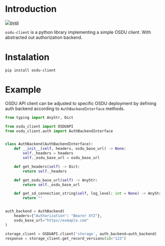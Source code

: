 # Introduction

[![pypi](https://img.shields.io/pypi/v/osdu-client.svg)](https://pypi.org/project/osdu-client/)

`osdu-client` is a python library implementing a simple OSDU client. With abstracted out authorization backend.

# Instalation
```
pip install osdu-client
```

# Example
OSDU API client can be adjusted to specific OSDU deployment by defining auth backend according to `AuthBackendInterface` methods.



```python
from typing import AnyStr, Dict

from osdu_client import OSDUAPI
from osdu_client.auth import AuthBackendInterface


class AuthBackend(AuthBackendInterface):
    def __init__(self, headers, osdu_base_url) -> None:
        self._headers = headers
        self._osdu_base_url = osdu_base_url

    def get_headers(self) -> Dict:
        return self._headers

    def get_osdu_base_url(self) -> AnyStr:
        return self._osdu_base_url

    def get_sd_connection_string(self, log_level: int = None) -> AnyStr:
        return ""


auth_backend = AuthBackend(
    headers={"Authorization": "Bearer XYZ"},
    osdu_base_url="https//exmaple.com"
)

storage_client = OSDUAPI.client('storage', auth_backend=auth_backend)
response = storage_client.get_record_versions(id="123")

```